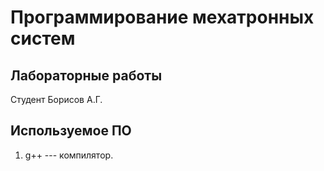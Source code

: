 # Программирование мехатронных систем

## Лабораторные работы

Студент Борисов А.Г.

## Используемое ПО

1. g++ --- компилятор.
